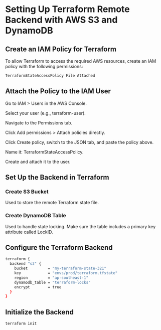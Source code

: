 # Setting Up Terraform Remote Backend with AWS S3 and DynamoDB

## Create an IAM Policy for Terraform
To allow Terraform to access the required AWS resources, create an IAM policy with the following permissions:

```bash
TerraformStateAccessPolicy File Attached
```

## Attach the Policy to the IAM User
Go to IAM > Users in the AWS Console.

Select your user (e.g., terraform-user).

Navigate to the Permissions tab.

Click Add permissions > Attach policies directly.

Click Create policy, switch to the JSON tab, and paste the policy above.

Name it: TerraformStateAccessPolicy.

Create and attach it to the user.

## Set Up the Backend in Terraform

### Create S3 Bucket
Used to store the remote Terraform state file.

### Create DynamoDB Table
Used to handle state locking. Make sure the table includes a primary key attribute called LockID.

## Configure the Terraform Backend

```bash
terraform {
  backend "s3" {
    bucket         = "my-terraform-state-321"
    key            = "envs/prod/terraform.tfstate"
    region         = "ap-southeast-1"
    dynamodb_table = "terraform-locks"
    encrypt        = true
  }
}
```

## Initialize the Backend

```bash
terraform init
```